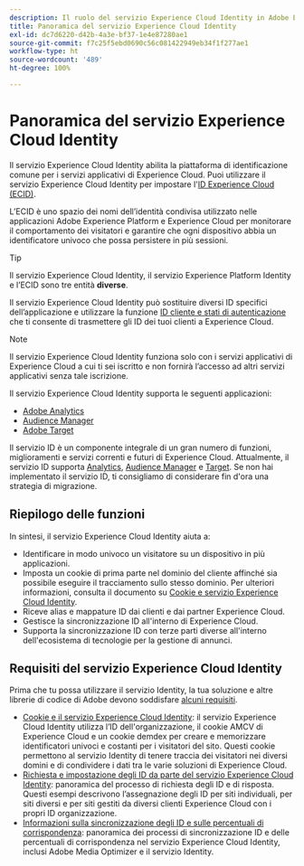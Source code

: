 ```yaml
---
description: Il ruolo del servizio Experience Cloud Identity in Adobe Experience Cloud.
title: Panoramica del servizio Experience Cloud Identity
exl-id: dc7d6220-d42b-4a3e-bf37-1e4e87280ae1
source-git-commit: f7c25f5ebd0690c56c081422949eb34f1f277ae1
workflow-type: ht
source-wordcount: '489'
ht-degree: 100%

---
```


# Panoramica del servizio Experience Cloud Identity

Il servizio Experience Cloud Identity abilita la piattaforma di identificazione comune per i servizi applicativi di Experience Cloud. Puoi utilizzare il servizio Experience Cloud Identity per impostare l&#39;[ID Experience Cloud (ECID)](https://experienceleague.adobe.com/docs/experience-platform/identity/ecid.html?lang=it).

L’ECID è uno spazio dei nomi dell’identità condivisa utilizzato nelle applicazioni Adobe Experience Platform e Experience Cloud per monitorare il comportamento dei visitatori e garantire che ogni dispositivo abbia un identificatore univoco che possa persistere in più sessioni.

>[!TIP]
>
>Il servizio Experience Cloud Identity, il servizio Experience Platform Identity e l’ECID sono tre entità **diverse**.

Il servizio Experience Cloud Identity può sostituire diversi ID specifici dell’applicazione e utilizzare la funzione [ID cliente e stati di autenticazione](/help/reference/authenticated-state.md) che ti consente di trasmettere gli ID dei tuoi clienti a Experience Cloud.

>[!NOTE]
>
>Il servizio Experience Cloud Identity funziona solo con i servizi applicativi di Experience Cloud a cui ti sei iscritto e non fornirà l’accesso ad altri servizi applicativi senza tale iscrizione.

Il servizio Experience Cloud Identity supporta le seguenti applicazioni:

* [Adobe Analytics](https://business.adobe.com/it/products/analytics/web-analytics.html)
* [Audience Manager](https://business.adobe.com/it/products/audience-manager/adobe-audience-manager.html)
* [Adobe Target](https://business.adobe.com/it/products/target/adobe-target.html)

Il servizio ID è un componente integrale di un gran numero di funzioni, miglioramenti e servizi correnti e futuri di Experience Cloud. Attualmente, il servizio ID supporta [Analytics](http://www.adobe.com/it/marketing-cloud/web-analytics.html), [Audience Manager](http://www.adobe.com/it/marketing-cloud/data-management-platform.html) e [Target](http://www.adobe.com/it/marketing-cloud/testing-targeting.html). Se non hai implementato il servizio ID, ti consigliamo di considerare fin d&#39;ora una strategia di migrazione.

## Riepilogo delle funzioni

In sintesi, il servizio Experience Cloud Identity aiuta a:

* Identificare in modo univoco un visitatore su un dispositivo in più applicazioni.
* Imposta un cookie di prima parte nel dominio del cliente affinché sia possibile eseguire il tracciamento sullo stesso dominio. Per ulteriori informazioni, consulta il documento su [Cookie e servizio Experience Cloud Identity](./cookies.md).
* Riceve alias e mappature ID dai clienti e dai partner Experience Cloud.
* Gestisce la sincronizzazione ID all&#39;interno di Experience Cloud.
* Supporta la sincronizzazione ID con terze parti diverse all&#39;interno dell&#39;ecosistema di tecnologie per la gestione di annunci.

## Requisiti del servizio Experience Cloud Identity

Prima che tu possa utilizzare il servizio Identity, la tua soluzione e altre librerie di codice di Adobe devono soddisfare [alcuni requisiti](/help/reference/requirements.md).

* [Cookie e il servizio Experience Cloud Identity](cookies.md): il servizio Experience Cloud Identity utilizza l’ID dell&#39;organizzazione, il cookie AMCV di Experience Cloud e un cookie demdex per creare e memorizzare identificatori univoci e costanti per i visitatori del sito. Questi cookie permettono al servizio Identity di tenere traccia dei visitatori nei diversi domini e di condividere i dati tra le varie soluzioni di Experience Cloud.
* [Richiesta e impostazione degli ID da parte del servizio Experience Cloud Identity](id-request.md): panoramica del processo di richiesta degli ID e di risposta. Questi esempi descrivono l’assegnazione degli ID per siti individuali, per siti diversi e per siti gestiti da diversi clienti Experience Cloud con i propri ID organizzazione.
* [Informazioni sulla sincronizzazione degli ID e sulle percentuali di corrispondenza](match-rates.md): panoramica dei processi di sincronizzazione ID e delle percentuali di corrispondenza nel servizio Experience Cloud Identity, inclusi Adobe Media Optimizer e il servizio Identity.
